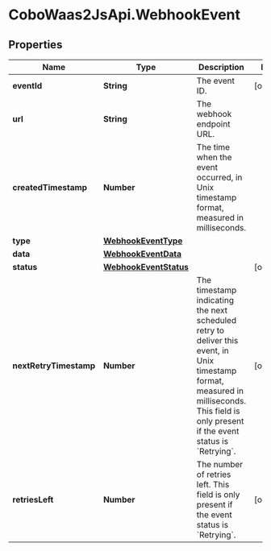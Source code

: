 # CoboWaas2JsApi.WebhookEvent

## Properties

Name | Type | Description | Notes
------------ | ------------- | ------------- | -------------
**eventId** | **String** | The event ID. | [optional] 
**url** | **String** | The webhook endpoint URL. | 
**createdTimestamp** | **Number** | The time when the event occurred, in Unix timestamp format, measured in milliseconds. | 
**type** | [**WebhookEventType**](WebhookEventType.md) |  | 
**data** | [**WebhookEventData**](WebhookEventData.md) |  | 
**status** | [**WebhookEventStatus**](WebhookEventStatus.md) |  | [optional] 
**nextRetryTimestamp** | **Number** | The timestamp indicating the next scheduled retry to deliver this event, in Unix timestamp format, measured in milliseconds. This field is only present if the event status is &#x60;Retrying&#x60;.  | [optional] 
**retriesLeft** | **Number** | The number of retries left. This field is only present if the event status is &#x60;Retrying&#x60;. | [optional] 


